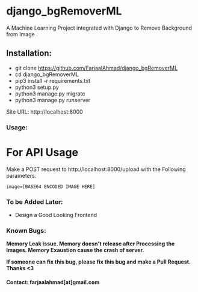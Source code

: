# django_bgRemoverML
A Machine Learning Project integrated with Django to Remove Background from Image . 

## Installation:
- git clone https://github.com/FarjaalAhmad/django_bgRemoverML
- cd django_bgRemoverML
- pip3 install -r requirements.txt
- python3 setup.py
- python3 manage.py migrate
- python3 manage.py runserver

Site URL: http://localhost:8000

### Usage:
For API Usage
=============
Make a POST request to http://localhost:8000/upload with the Following parameters.
	
	image=[BASE64 ENCODED IMAGE HERE]
	
### To be Added Later:
- Design a Good Looking Frontend

### Known Bugs:
<b>Memory Leak Issue.<b>
	Memory doesn't release after Processing the Images. Memory Exaustion cause the crash of server.

If someone can fix this bug, please fix this bug and make a Pull Request. Thanks <3


#### Contact: farjaalahmad[at]gmail.com
